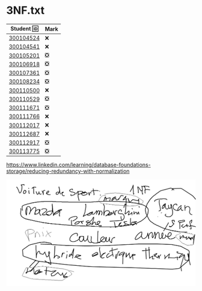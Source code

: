 # 3NF.txt


| Student :id:               | Mark                          |
|----------------------------|-------------------------------|
| [300104524](300104524.txt) | :x:                           |
| [300104541](300104541.txt) | :x:                           |
| [300105201](300105201.txt) | :negative_squared_cross_mark: |
| [300106918](300106918.txt) | :negative_squared_cross_mark: |
| [300107361](300107361.txt) | :negative_squared_cross_mark: |
| [300108234](300108234.txt) | :negative_squared_cross_mark: |
| [300110500](300110500.txt) | :x:                           |
| [300110529](300110529.txt) | :negative_squared_cross_mark: |
| [300111671](300111671.txt) | :negative_squared_cross_mark: |
| [300111766](300111766.txt) | :x:                           |
| [300112017](300112017.txt) | :x:                           |
| [300112687](300112687.txt) | :x:                           |
| [300112917](300112917.txt) | :negative_squared_cross_mark: |
| [300113775](300113775.txt) | :negative_squared_cross_mark: |


https://www.linkedin.com/learning/database-foundations-storage/reducing-redundancy-with-normalization

![image](images/Voiture-NF.png)
